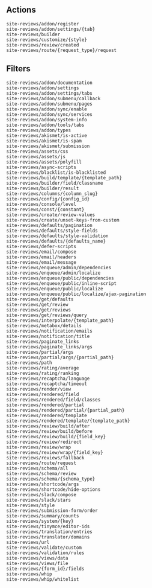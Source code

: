 ## Actions

    site-reviews/addon/register
    site-reviews/addon/settings/{tab}
    site-reviews/builder
    site-reviews/customize/{style}
    site-reviews/review/created
    site-reviews/route/{request_type}/request

## Filters

    site-reviews/addon/documentation
    site-reviews/addon/settings
    site-reviews/addon/settings/tabs
    site-reviews/addon/submenu/callback
    site-reviews/addon/submenu/pages
    site-reviews/addon/sync/enable
    site-reviews/addon/sync/services
    site-reviews/addon/system-info
    site-reviews/addon/tools/tabs
    site-reviews/addon/types
    site-reviews/akismet/is-active
    site-reviews/akismet/is-spam
    site-reviews/akismet/submission
    site-reviews/assets/css
    site-reviews/assets/js
    site-reviews/assets/polyfill
    site-reviews/async-scripts
    site-reviews/blacklist/is-blacklisted
    site-reviews/build/template/{template_path}
    site-reviews/builder/field/classname
    site-reviews/builder/result
    site-reviews/columns/{column_slug}
    site-reviews/config/{config_id}
    site-reviews/console/level
    site-reviews/const/{constant}
    site-reviews/create/review-values
    site-reviews/create/unset-keys-from-custom
    site-reviews/defaults/pagination
    site-reviews/defaults/style-fields
    site-reviews/defaults/style-validation
    site-reviews/defaults/{defaults_name}
    site-reviews/defer-scripts
    site-reviews/email/compose
    site-reviews/email/headers
    site-reviews/email/message
    site-reviews/enqueue/admin/dependencies
    site-reviews/enqueue/admin/localize
    site-reviews/enqueue/public/dependencies
    site-reviews/enqueue/public/inline-script
    site-reviews/enqueue/public/localize
    site-reviews/enqueue/public/localize/ajax-pagination
    site-reviews/get/defaults
    site-reviews/get/review
    site-reviews/get/reviews
    site-reviews/get/reviews/query
    site-reviews/interpolate/{template_path}
    site-reviews/metabox/details
    site-reviews/notification/emails
    site-reviews/notification/title
    site-reviews/paginate_links
    site-reviews/paginate_links/args
    site-reviews/partial/args
    site-reviews/partial/args/{partial_path}
    site-reviews/path
    site-reviews/rating/average
    site-reviews/rating/ranking
    site-reviews/recaptcha/language
    site-reviews/recaptcha/timeout
    site-reviews/render/view
    site-reviews/rendered/field
    site-reviews/rendered/field/classes
    site-reviews/rendered/partial
    site-reviews/rendered/partial/{partial_path}
    site-reviews/rendered/template
    site-reviews/rendered/template/{template_path}
    site-reviews/review/build/after
    site-reviews/review/build/before
    site-reviews/review/build/{field_key}
    site-reviews/review/redirect
    site-reviews/review/wrap
    site-reviews/review/wrap/{field_key}
    site-reviews/reviews/fallback
    site-reviews/route/request
    site-reviews/schema/all
    site-reviews/schema/review
    site-reviews/schema/{schema_type}
    site-reviews/shortcode/args
    site-reviews/shortcode/hide-options
    site-reviews/slack/compose
    site-reviews/slack/stars
    site-reviews/style
    site-reviews/submission-form/order
    site-reviews/summary/counts
    site-reviews/system/{key}
    site-reviews/tinymce/editor-ids
    site-reviews/translation/entries
    site-reviews/translator/domains
    site-reviews/url
    site-reviews/validate/custom
    site-reviews/validation/rules
    site-reviews/views/data
    site-reviews/views/file
    site-reviews/{form_id}/fields
    site-reviews/whip
    site-reviews/whip/whitelist
